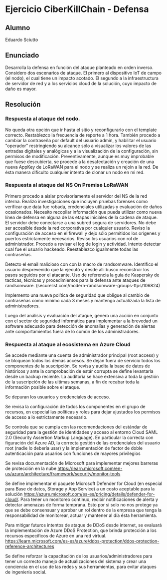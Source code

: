 # Ejercicio CiberKillChain - Defensa


## Alumno

Eduardo Sciutto

## Enunciado

Desarrolla la defensa en función del ataque planteado en orden inverso. Considero dos escenarios de ataque. El primero al dispositivo IoT de campo (el nodo), el cual tiene un impacto acotado. El segundo a la infraestructura de servidor de red y a los servicios cloud de la solución, cuyo impacto de daño es mayor.



## Resolución

### Respuesta al ataque del nodo.

No queda otra opción que ir hasta el sitio y reconfigurarlo con el template correcto. Restablezco la frecuencia de reporte a 1 hora.
También procedo a cambiar la contraseña por default del usuario admin, y habilitar el usuario "operador" restringiendo su alcance sólo a visualizar los valores de las entradas digitales y analógicas y a la visualización de la configuración, sin permisos de modificación.
Preventivamente, aunque es muy improbable que fuese descubierta, se procede a la desafectación y creación de una nueva AppKey de LoRaWAN para el nodo y se realiza un rejoin a la red. De ésta manera dificulto cualquier intento de clonar un nodo en mi red.

### Respuesta al ataque del NS On Premise LoRaWAN

Primero procedo a aislar provisoriamente el servidor del NS de la red interna. 
Realizo investigaciones que incluyen pruebas forenses como verificar que data fue robada, credenciales utilizadas y evaluación de daños ocasionados. Necesito recopilar información que pueda utilizar como nueva línea de defensa en alguna de las etapas iniciales de la cadena de ataque.
El servidor debe conectarse a una subred segura de servidores. No debe ser accesible desde la red corporativa por cualquier usuario. 
Reviso la configuración de acceso en el firewall y dejo sólo permitidos los orígenes y puertos estrictamente necesarios. 
Reviso los usuarios con rol de administrador. Procedo a revisar el log de login y actividad. Intento detectar cual fue el usuario hackeado. Reestablezco igualmente todas las contraseñas.

Detecto el email malicioso con con la macro de randsomware. Identifico el usuario desprevenido que la ejecutó y desde alli busco reconstruir los pasos seguidos por el atacante. Uso de referencia la guía de Kaspersky de tacticas, técnicas y procedimientos para la defensa ante ataques de randsomware. (securelist.com/modern-randsomware-groups-ttps/106824)

Implemento una nueva política de seguridad que obligue al cambio de contraseñas como mínimo cada 3 meses y mantengo actualizada la lista de administradores.

Luego del análisis y evaluación del ataque, genero una acción en conjunto con el sector de seguridad informática para implementar a la brevedad un software adecuado para detección de anomalías y generación de alertas ante comportamientos fuera de lo común de los administradores.

### Respuesta al ataque al ecosistema en Azure Cloud

Se accede mediante una cuenta de administrador principal (root access) y se bloquean todos los demás accesos. Se dejan fuera de servicio todos los componentes de la suscripción. Se revisa y audita la base de datos de históricos y ante la comprobación de estár corrupta se define levantarla desde un backup reciente. La auditoría se hace extensiva a toda la gestión de la suscripción de las ultimas semanas, a fin de recabar toda la información posible sobre el ataque.

Se depuran los usuarios y credenciales de acceso.

Se revisa la configuración de todos los componentes en el grupo de recursos, en especial las políticas y roles para dejar ajustados los permisos de acceso a lo estrictamente necesario.

Se controla que se cumpla con las recomendaciones del estándar de seguridad para la gestión de identidades y acceso al entorno Cloud SAML 2.0 (Security Assertion Markup Language). En particular la correcta con figuración del Azure AD, la correcta gestión de las credenciales del usuario root (nadie lo debería usar) y la implementación de factor de doble autenticación para usuarios con funciones de mayores privilegios

Se revisa documentación de Microsoft para implementar mejores barreras de protección en la nube https://learn.microsoft.com/en-us/azure/architecture/framework/security/monitor-tools 

Se define implementar el paquete Microsoft Defender for Cloud (en especial para Base de datos, Storage y App Service) a un costo aceptable para la solución https://azure.microsoft.com/es-es/pricing/details/defender-for-cloud/. Para tener un monitoreo continuo, recibir notificaciones de alerta y detectar amenazas de forma temprana. Esto por si solo no nos protege ya que se debe consensuar y aprobar un rol dentro de la empresa que tenga la responsabilidad de monitorear, actuar  y mantener al día ésta herramienta.

Para mitigar futuros intentos de ataque de DDoS desde internet, se evaluará la implementación de Azure DDoS Protection, que brinda protección a los recursos específicos de Azure en una red virtual. https://learn.microsoft.com/es-es/azure/ddos-protection/ddos-protection-reference-architectures

Se define reforzar la capacitación de los usuarios/administradores para tener un correcto manejo de actualizaciones del sistema y crear una conciencia en el uso de las redes y sus herramientas, para evitar ataques de ingeniería social.


